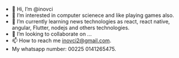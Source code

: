 - 👋 Hi, I’m @inovci
- 👀 I’m interested in computer scienece and like playing games also.
- 🌱 I’m currently learning news technologies as react, react native, angular, Flutter, nodejs and others technologies.
- 💞️ I’m looking to collaborate on ...
- 📫 How to reach me inovci2@gmail.com.
- My whatsapp number: 00225 0141265475.

<!---
inovci/inovci is a ✨ special ✨ repository because its `README.md` (this file) appears on your GitHub profile.
You can click the Preview link to take a look at your changes.
--->
